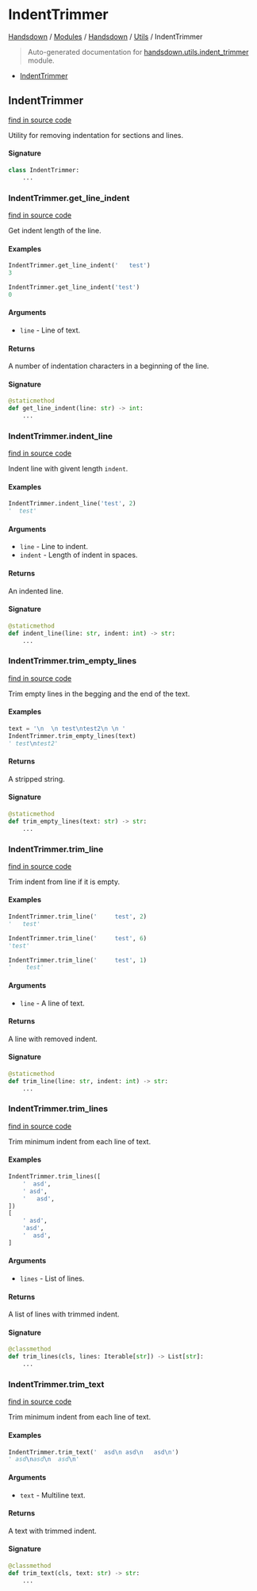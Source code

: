 # IndentTrimmer

[Handsdown](../../README.md#-handsdown---python-documentation-generator) / [Modules](../../MODULES.md#modules) / [Handsdown](../index.md#handsdown) / [Utils](index.md#utils) / IndentTrimmer

> Auto-generated documentation for [handsdown.utils.indent_trimmer](https://github.com/vemel/handsdown/blob/main/handsdown/utils/indent_trimmer.py) module.

- [IndentTrimmer](#indenttrimmer)

## IndentTrimmer

[find in source code](https://github.com/vemel/handsdown/blob/main/handsdown/utils/indent_trimmer.py#L10)

Utility for removing indentation for sections and lines.

#### Signature

```python
class IndentTrimmer:
    ...
```

### IndentTrimmer.get_line_indent

[find in source code](https://github.com/vemel/handsdown/blob/main/handsdown/utils/indent_trimmer.py#L119)

Get indent length of the line.

#### Examples

```python
IndentTrimmer.get_line_indent('   test')
3

IndentTrimmer.get_line_indent('test')
0
```

#### Arguments

- `line` - Line of text.

#### Returns

A number of indentation characters in a beginning of the line.

#### Signature

```python
@staticmethod
def get_line_indent(line: str) -> int:
    ...
```

### IndentTrimmer.indent_line

[find in source code](https://github.com/vemel/handsdown/blob/main/handsdown/utils/indent_trimmer.py#L140)

Indent line with givent length `indent`.

#### Examples

```python
IndentTrimmer.indent_line('test', 2)
'  test'
```

#### Arguments

- `line` - Line to indent.
- `indent` - Length of indent in spaces.

#### Returns

An indented line.

#### Signature

```python
@staticmethod
def indent_line(line: str, indent: int) -> str:
    ...
```

### IndentTrimmer.trim_empty_lines

[find in source code](https://github.com/vemel/handsdown/blob/main/handsdown/utils/indent_trimmer.py#L15)

Trim empty lines in the begging and the end of the text.

#### Examples

```python
text = '\n  \n test\ntest2\n \n '
IndentTrimmer.trim_empty_lines(text)
' test\ntest2'
```

#### Returns

A stripped string.

#### Signature

```python
@staticmethod
def trim_empty_lines(text: str) -> str:
    ...
```

### IndentTrimmer.trim_line

[find in source code](https://github.com/vemel/handsdown/blob/main/handsdown/utils/indent_trimmer.py#L92)

Trim indent from line if it is empty.

#### Examples

```python
IndentTrimmer.trim_line('     test', 2)
'   test'

IndentTrimmer.trim_line('     test', 6)
'test'

IndentTrimmer.trim_line('     test', 1)
'    test'
```

#### Arguments

- `line` - A line of text.

#### Returns

A line with removed indent.

#### Signature

```python
@staticmethod
def trim_line(line: str, indent: int) -> str:
    ...
```

### IndentTrimmer.trim_lines

[find in source code](https://github.com/vemel/handsdown/blob/main/handsdown/utils/indent_trimmer.py#L57)

Trim minimum indent from each line of text.

#### Examples

```python
IndentTrimmer.trim_lines([
    '  asd',
    ' asd',
    '   asd',
])
[
    ' asd',
    'asd',
    '  asd',
]
```

#### Arguments

- `lines` - List of lines.

#### Returns

A list of lines with trimmed indent.

#### Signature

```python
@classmethod
def trim_lines(cls, lines: Iterable[str]) -> List[str]:
    ...
```

### IndentTrimmer.trim_text

[find in source code](https://github.com/vemel/handsdown/blob/main/handsdown/utils/indent_trimmer.py#L37)

Trim minimum indent from each line of text.

#### Examples

```python
IndentTrimmer.trim_text('  asd\n asd\n   asd\n')
' asd\nasd\n  asd\n'
```

#### Arguments

- `text` - Multiline text.

#### Returns

A text with trimmed indent.

#### Signature

```python
@classmethod
def trim_text(cls, text: str) -> str:
    ...
```


